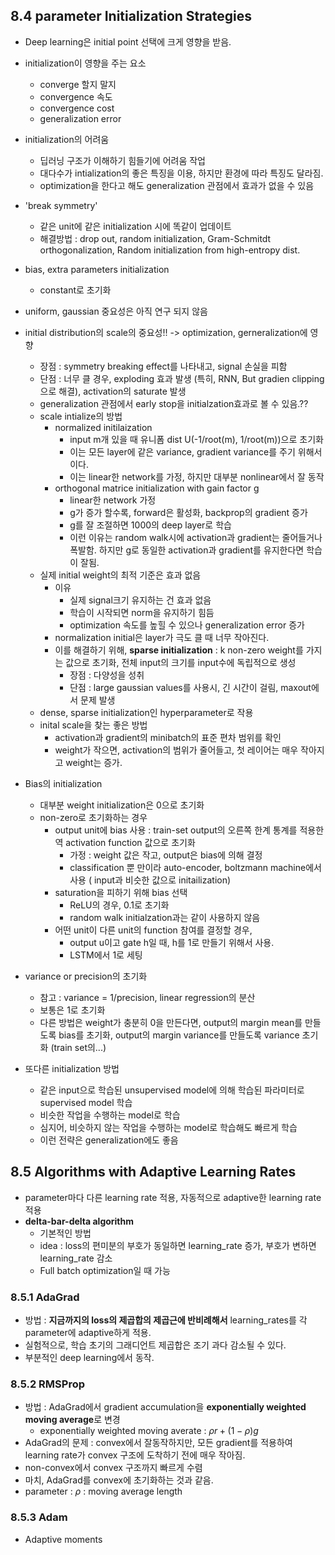 ## 8.4 parameter Initialization Strategies

- Deep learning은 initial point 선택에 크게 영향을 받음.

- initialization이 영향을 주는 요소

  - converge 할지 말지
  - convergence 속도
  - convergence cost
  - generalization error

- initialization의 어려움

  - 딥러닝 구조가 이해하기 힘들기에 어려움 작업
  - 대다수가 intialization의 좋은 특징을 이용, 하지만 환경에 따라 특징도 달라짐.
  - optimization을 한다고 해도 generalization 관점에서 효과가 없을 수 있음

- 'break symmetry'

  - 같은 unit에 같은 initialization 시에 똑같이 업데이트
  - 해결방법 : drop out, random initialization, Gram-Schmitdt orthogonalization, Random initialization from high-entropy dist.

- bias, extra parameters initialization

  - constant로 초기화

- uniform, gaussian 중요성은 아직 연구 되지 않음

- initial distribution의 scale의 중요성!! -> optimization, gerneralization에 영향

  - 장점 : symmetry breaking effect를 나타내고, signal 손실을 피함
  - 단점 : 너무 클 경우, exploding 효과 발생 (특히, RNN, But gradien clipping으로 해결), activation의 saturate 발생
  - generalization 관점에서 early stop을 initialzation효과로 볼 수 있음.??
  - scale intialize의 방법
    - normalized initilaization
      - input m개 있을 때 유니폼 dist U(-1/root(m), 1/root(m))으로 초기화 
      - 이는 모든 layer에 같은 variance, gradient variance를 주기 위해서 이다.
      - 이는 linear한 network를 가정, 하지만 대부분 nonlinear에서 잘 동작
    - orthogonal matrice initialization with gain factor g
      - linear한 network 가정
      - g가 증가 할수록, forward은 활성화, backprop의 gradient 증가
      - g를 잘 조절하면 1000의 deep layer로 학습
      - 이런 이유는 random walk시에 activation과 gradient는 줄어들거나 폭발함. 하지만 g로 동일한 activation과 gradient를 유지한다면 학습이 잘됨.
  - 실제 initial weight의 최적 기준은 효과 없음
    - 이유
      - 실제 signal크기 유지하는 건 효과 없음
      - 학습이 시작되면 norm을 유지하기 힘듬
      - optimization 속도를 높힐 수 있으나 generalization error 증가
    - normalization initial은 layer가 극도 클 때 너무 작아진다. 
    - 이를 해결하기 위해, **sparse initialization** : k non-zero weight를 가지는 값으로 초기화, 전체 input의 크기를 input수에 독립적으로 생성
      - 장점 : 다양성을 성취
      - 단점 : large gaussian values를 사용시, 긴 시간이 걸림, maxout에서 문제 발생
  - dense, sparse initialization인 hyperparameter로 작용
  - inital scale을 찾는 좋은 방법
    - activation과 gradient의 minibatch의 표준 편차 범위를 확인
    - weight가 작으면, activation의 범위가 줄어들고, 첫 레이어는 매우 작아지고 weight는 증가.

- Bias의 initialization

  - 대부분 weight initialization은 0으로 초기화
  - non-zero로 초기화하는 경우
    - output unit에 bias 사용 : train-set output의 오른쪽 한계 통계를 적용한 역 activation function 값으로 초기화
      - 가정 : weight 값은 작고, output은 bias에 의해 결정
      - classification 뿐 만이라 auto-encoder, boltzmann machine에서 사용 ( input과 비슷한 값으로 initailization)
    - saturation을 피하기 위해 bias 선택
      - ReLU의 경우, 0.1로 초기화
      - random walk initialzation과는 같이 사용하지 않음
    - 어떤 unit이 다른 unit의 function 참여를 결정할 경우, 
      -  output u이고 gate h일 때, h를 1로 만들기 위해서 사용.
      - LSTM에서 1로 세팅

- variance or precision의 초기화 

  - 참고 : variance = 1/precision, linear regression의 분산
  - 보통은 1로 초기화 
  - 다른 방법은 weight가 충분히 0을 만든다면, output의 margin mean를 만들도록 bias를 초기화, output의 margin variance를 만들도록 variance 초기화 (train set의...)

- 또다른 initialization 방법

  - 같은 input으로 학습된 unsupervised model에 의해 학습된 파라미터로 supervised model 학습
  - 비슷한 작업을 수행하는 model로 학습
  - 심지어, 비슷하지 않는 작업을 수행하는 model로 학습해도 빠르게 학습
  - 이런 전략은 generalization에도 좋음

  

## 8.5 Algorithms with Adaptive Learning Rates

- parameter마다 다른 learning rate 적용, 자동적으로 adaptive한 learning rate 적용
- **delta-bar-delta algorithm**
  - 기본적인 방법
  - idea : loss의 편미분의 부호가 동일하면 learning_rate 증가, 부호가 변하면 learning_rate 감소
  - Full batch optimization일 때 가능  



### 8.5.1 AdaGrad

- 방법 : **지금까지의 loss의 제곱합의 제곱근에 반비례해서** learning_rates를 각 parameter에 adaptive하게 적용.
- 실험적으로, 학습 초기의 그래디언트 제곱합은 조기 과다 감소될 수 있다.
- 부분적인 deep learning에서 동작.



### 8.5.2 RMSProp

- 방법 : AdaGrad에서 gradient accumulation을 **exponentially weighted moving average**로 변경
  - exponentially weighted moving averate : $\rho r+(1-\rho)g$
- AdaGrad의 문제 : convex에서 잘동작하지만, 모든 gradient를 적용하여 learning rate가 convex 구조에 도착하기 전에 매우 작아짐.
- non-convex에서 convex 구조까지 빠르게 수렴
- 마치, AdaGrad를 convex에 초기화하는 것과 같음.
- parameter : $\rho$ : moving average length



### 8.5.3 Adam

- Adaptive moments

